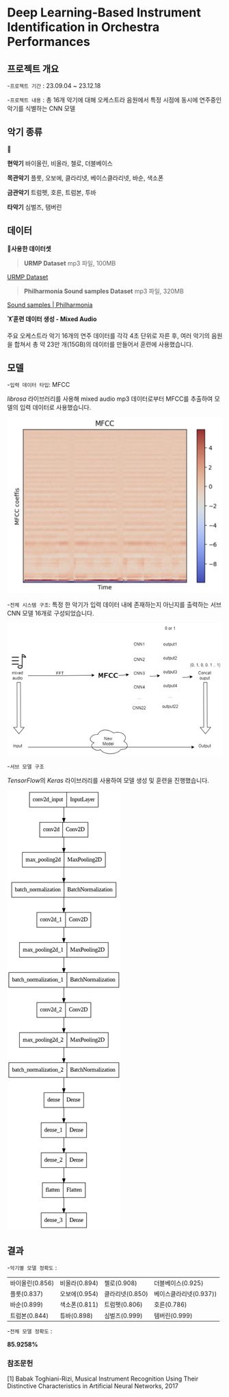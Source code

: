 # Deep Learning-Based Instrument Identification in Orchestra Performances

## **프로젝트 개요**


-`프로젝트 기간` : 23.09.04 ~ 23.12.18

-`프로젝트 내용` : 총 16개 악기에 대해 오케스트라 음원에서 특정 시점에 동시에 연주중인 악기를 식별하는 CNN 모델

## **악기 종류**


<aside>
🎻 
  
**현악기**     바이올린, 비올라, 첼로, 더블베이스

**목관악기**  플룻, 오보에, 클라리넷, 베이스클라리넷, 바순, 색소폰

**금관악기** 트럼펫, 호른, 트럼본, 투바

**타악기**    심벌즈, 탬버린

</aside>

## 데이터


🎷**사용한 데이터셋**

> **URMP Dataset**
mp3 파일, 100MB
> 

[URMP Dataset](https://labsites.rochester.edu/air/projects/URMP.html)

> **Philharmonia Sound samples Dataset**
mp3 파일, 320MB
> 

[Sound samples | Philharmonia](https://philharmonia.co.uk/resources/sound-samples/)

🏋️**훈련 데이터 생성 - Mixed Audio**

주요 오케스트라 악기 16개의 연주 데이터를 각각 4초 단위로 자른 후, 여러 악기의 음원을 합쳐서 총 약 23만 개(15GB)의 데이터를 만들어서 훈련에 사용했습니다. 

## **모델**


-`입력 데이터 타입`: MFCC

*librosa* 라이브러리를 사용해 mixed audio mp3 데이터로부터 MFCC를 추출하여 모델의 입력 데이터로 사용했습니다. 

![mfcc.png](README%20df1a6753b5f04bd78631652bc964fd25/%25EC%258A%25A4%25ED%2581%25AC%25EB%25A6%25B0%25EC%2583%25B7_2024-02-15_21.02.52.png)

-`전체 시스템 구조`:  특정 한 악기가 입력 데이터 내에 존재하는지 아닌지를 출력하는 서브 CNN 모델 16개로 구성되었습니다.

![DL_Model.drawio.png](README%20df1a6753b5f04bd78631652bc964fd25/DL_Model.drawio.png)

-`서브 모델 구조` 

*TensorFlow*의 *Keras* 라이브러리를 사용하여 모델 생성 및 훈련을 진행했습니다.

![Untitled](README%20df1a6753b5f04bd78631652bc964fd25/Untitled.png)

## 결과



-`악기별 모델 정확도` :

|| |||
| --- | --- | --- | --- |
| 바이올린(0.856) | 비올라(0.894) | 첼로(0.908) | 더블베이스(0.925) |
| 플룻(0.837) | 오보에(0.954) | 클라리넷(0.850) | 베이스클라리넷(0.937)) |
| 바순(0.899) | 색소폰(0.811) | 트럼펫(0.806) | 호른(0.786) |
| 트럼본(0.844) | 튜바(0.898) | 심벌즈(0.999) | 템버린(0.999) |


-`전체 모델 정확도` : 

**85.9258%**

### 참조문헌

[1] Babak Toghiani-Rizi, Musical Instrument Recognition Using Their Distinctive Characteristics in Artificial Neural Networks, 2017
